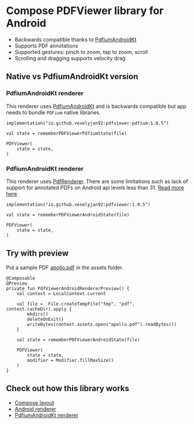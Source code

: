 # Compose PDFViewer library for Android
- Backwards compatible thanks to [PdfiumAndroidKt](https://github.com/johngray1965/PdfiumAndroidKt)
- Supports PDF annotations
- Supported gestures: pinch to zoom, tap to zoom, scroll
- Scrolling and dragging supports velocity drag

## Native vs PdfiumAndroidKt version

### PdfiumAndroidKt renderer
This renderer uses [PdfiumAndroidKt](https://github.com/johngray1965/PdfiumAndroidKt) and is backwards compatible but app needs to bundle `PDFium` native libraries. 

```
implementation("io.github.veselyjan92:pdfviewer-pdfium:1.0.5")
```
```
val state = rememberPDFViewerPdfiumState(file)

PDFViewer(
    state = state,
)
```

### PdfiumAndroidKt renderer
This renderer uses [PdfRenderer](https://developer.android.com/reference/android/graphics/pdf/PdfRenderer). There are some limitations such as lack of support for annotated PDFs on Android api levels less than 31. [Read more here](https://issuetracker.google.com/issues/365693423)

```
implementation("io.github.veselyjan92:pdfviewer:1.0.5")
```
```
val state = rememberPDFViewerAndroidState(file)

PDFViewer(
    state = state,
)
```


## Try with preview
Put a sample PDF [apollo.pdf](https://www.nasa.gov/wp-content/uploads/static/apollo50th/pdf/a11final-fltpln.pdf) in the assets folder.
```
@Composable
@Preview
private fun PdfViewerAndroidRendererPreview() {
    val context = LocalContext.current

    val file =  File.createTempFile("tmp", "pdf", context.cacheDir).apply {
        mkdirs()
        deleteOnExit()
        writeBytes(context.assets.open("apollo.pdf").readBytes())
    }
    
    val state = rememberPDFViewerAndroidState(file)

    PDFViewer(
        state = state,
        modifier = Modifier.fillMaxSize()
    )
}
```


## Check out how this library works
- [Compose layout](https://github.com/VeselyJan92/PDFViewer/blob/master/PDFViewer/src/main/java/io/github/veselyjan92/pdfviewer/PDFViewer.kt)
- [Android renderer](https://github.com/VeselyJan92/PDFViewer/blob/master/PDFViewer/src/main/java/io/github/veselyjan92/pdfviewer/PDFViewerRendererAndroid.kt)
- [PdfiumAndroidKt renderer](https://github.com/VeselyJan92/PDFViewer/blob/master/PDFViewerPdfium/src/main/java/io/github/veselyjan92/pdfviewer/PdfiumRenderer.kt)










